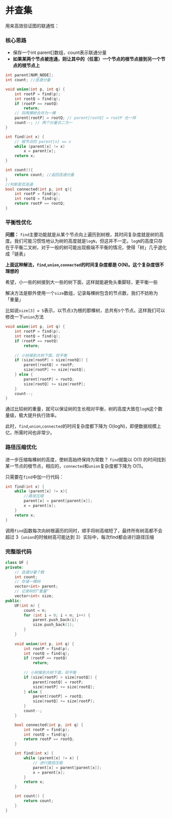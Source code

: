 # 并查集

用来高效验证图的联通性：

### **核心思路**

* 保存一个int parent\[\]数组，count表示联通分量
* **如果某两个节点被连通，则让其中的（任意）一个节点的根节点接到另一个节点的根节点上**

```cpp
int parent[NUM_NODE];
int count; //连通分量

void union(int p, int q) {
    int rootP = find(p);
    int rootQ = find(q);
    if (rootP == rootQ)
        return;
    // 将两棵树合并为一棵
    parent[rootP] = rootQ; // parent[rootQ] = rootP 也一样
    count--; // 两个分量合二为一
}

int find(int x) {
    // 根节点的 parent[x] == x
    while (parent[x] != x)
        x = parent[x];
    return x;
}

int count(){
    return count; //返回连通分量
}
//判断是否连通
bool connected(int p, int q){
    int rootP = find(p);
    int rootQ = find(q);
    return rootP == rootQ;
}
```

### **平衡性优化**

**问题：** `find`主要功能就是从某个节点向上遍历到树根，其时间复杂度就是树的高度。我们可能习惯性地认为树的高度就是`logN`，但这并不一定。`logN`的高度只存在于平衡二叉树，对于一般的树可能出现极端不平衡的情况，使得「树」几乎退化成「链表」

 **上面这种解法，`find`,`union`,`connected`的时间复杂度都是 O\(N\)。这个复杂度很不理想的**

希望，小一些的树接到大一些的树下面，这样就能避免头重脚轻，更平衡一些

 解决方法是额外使用一个`size`数组，记录每棵树包含的节点数，我们不妨称为「重量」

 比如说`size[3] = 5`表示，以节点`3`为根的那棵树，总共有`5`个节点。这样我们可以修改一下`union`方法

```cpp
void union(int p, int q) {
    int rootP = find(p);
    int rootQ = find(q);
    if (rootP == rootQ)
        return;
    
    // 小树接到大树下面，较平衡
    if (size[rootP] > size[rootQ]) {
        parent[rootQ] = rootP;
        size[rootP] += size[rootQ];
    } else {
        parent[rootP] = rootQ;
        size[rootQ] += size[rootP];
    }
    count--;
}
```

通过比较树的重量，就可以保证树的生长相对平衡，树的高度大致在`logN`这个数量级，极大提升执行效率。

此时，`find`,`union`,`connected`的时间复杂度都下降为 O\(logN\)，即便数据规模上亿，所需时间也非常少。

### **路径压缩优化**

进一步压缩每棵树的高度，使树高始终保持为常数？ `find`就能以 O\(1\) 的时间找到某一节点的根节点，相应的，`connected`和`union`复杂度都下降为 O\(1\)。

 只需要在`find`中加一行代码：

```cpp
int find(int x) {
    while (parent[x] != x){
        //路径压缩
        parent[x] = parent[parent[x]];
        x = parent[x];
    }
    return x;
}

```

 调用`find`函数每次向树根遍历的同时，顺手将树高缩短了，最终所有树高都不会超过 3（`union`的时候树高可能达到 3）实际中，每次find都会进行路径压缩

### 完整版代码

```cpp
class UF {
private:
    // 连通分量个数
    int count;
    // 存储一棵树
    vector<int> parent;
    // 记录树的“重量”
    vector<int> size;
public:
    UF(int n) {
        count = n;
        for (int i = 0; i < n; i++) {
            parent.push_back(i);
            size.push_back(1);
        }
    }
    
    void union(int p, int q) {
        int rootP = find(p);
        int rootQ = find(q);
        if (rootP == rootQ)
            return;
        
        // 小树接到大树下面，较平衡
        if (size[rootP] > size[rootQ]) {
            parent[rootQ] = rootP;
            size[rootP] += size[rootQ];
        } else {
            parent[rootP] = rootQ;
            size[rootQ] += size[rootP];
        }
        count--;
    }

    bool connected(int p, int q) {
        int rootP = find(p);
        int rootQ = find(q);
        return rootP == rootQ;
    }

    int find(int x) {
        while (parent[x] != x) {
            // 进行路径压缩
            parent[x] = parent[parent[x]];
            x = parent[x];
        }
        return x;
    }

    int count() {
        return count;
    }
}
```

